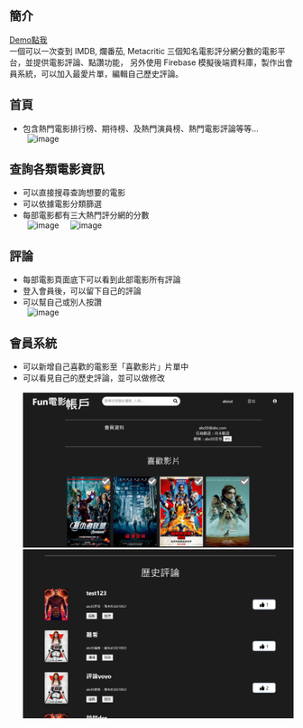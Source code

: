 ## 簡介
[Demo點我](https://rj603295.github.io/Movie_Fun/#/)  
一個可以一次查到 IMDB, 爛番茄, Metacritic 三個知名電影評分網分數的電影平台，並提供電影評論、點讚功能，
另外使用 Firebase 模擬後端資料庫，製作出會員系統，可以加入最愛片單，編輯自己歷史評論。

## 首頁
- 包含熱門電影排行榜、期待榜、及熱門演員榜、熱門電影評論等等...  
&nbsp;
![image](https://github.com/rj603295/imgRepo/blob/master/Movie_Fun_Img/desktop.gif?raw=true)

## 查詢各類電影資訊
- 可以直接搜尋查詢想要的電影
- 可以依據電影分類篩選
- 每部電影都有三大熱門評分網的分數  
&nbsp;
![image](https://github.com/rj603295/imgRepo/blob/master/Movie_Fun_Img/search.gif?raw=true)
&nbsp;
&nbsp;
![image](https://github.com/rj603295/imgRepo/blob/master/Movie_Fun_Img/searchGenre.gif?raw=true)

## 評論
- 每部電影頁面底下可以看到此部電影所有評論
- 登入會員後，可以留下自己的評論
- 可以幫自己或別人按讚   
&nbsp;
![image](https://github.com/rj603295/imgRepo/blob/master/Movie_Fun_Img/comment.gif?raw=true)  

## 會員系統
- 可以新增自己喜歡的電影至「喜歡影片」片單中
- 可以看見自己的歷史評論，並可以做修改   
&nbsp;
![image](https://github.com/rj603295/imgRepo/blob/master/Movie_Fun_Img/favorite.PNG?raw=true)
![image](https://github.com/rj603295/imgRepo/blob/master/Movie_Fun_Img/personalComment.PNG?raw=true)
